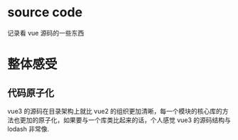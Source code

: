 # source code
记录看 vue 源码的一些东西

# 整体感受
## 代码原子化
vue3 的源码在目录架构上就比 vue2 的组织更加清晰，每一个模块的核心库的方法也更加的原子化，如果要与一个库类比起来的话，个人感觉 vue3 的源码结构与 lodash 非常像.

## 
